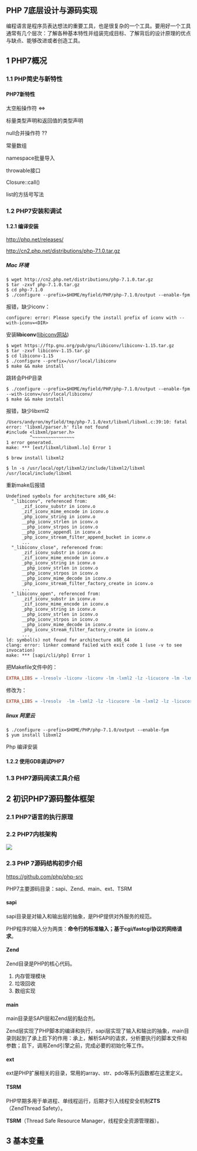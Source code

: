 PHP 7底层设计与源码实现
-----------

编程语言是程序员表达想法的重要工具，也是很复杂的一个工具。要用好一个工具通常有几个层次：了解各种基本特性并组装完成目标、了解背后的设计原理的优点与缺点、能够改进或者创造工具。

## 1 PHP7概况

### 1.1 PHP简史与新特性

#### PHP7新特性

太空船操作符 <=>

标量类型声明和返回值的类型声明

null合并操作符 ??

常量数组

namespace批量导入

throwable接口

Closure::call()

list的方括号写法

### 1.2 PHP7安装和调试

#### 1.2.1 编译安装

http://php.net/releases/

http://cn2.php.net/distributions/php-7.1.0.tar.gz

##### Mac 环境

```shell
$ wget http://cn2.php.net/distributions/php-7.1.0.tar.gz
$ tar -zxvf php-7.1.0.tar.gz
$ cd php-7.1.0
$ ./configure --prefix=$HOME/myfield/PHP/php-7.1.0/output --enable-fpm
```

报错，缺少iconv：

```shell
configure: error: Please specify the install prefix of iconv with --with-iconv=<DIR>
```

安装**libiconv**([libiconv网站](https://www.gnu.org/software/libiconv/#introduction))

```shell
$ wget https://ftp.gnu.org/pub/gnu/libiconv/libiconv-1.15.tar.gz
$ tar -zxvf libiconv-1.15.tar.gz
$ cd libiconv-1.15
$ ./configure --prefix=/usr/local/libiconv
$ make && make install
```

跳转会PHP目录

```shell
$ ./configure --prefix=$HOME/myfield/PHP/php-7.1.0/output --enable-fpm --with-iconv=/usr/local/libiconv/
$ make && make install
```



报错，缺少libxml2

```shell
/Users/andyron/myfield/tmp/php-7.1.0/ext/libxml/libxml.c:39:10: fatal error: 'libxml/parser.h' file not found
#include <libxml/parser.h>
         ^~~~~~~~~~~~~~~~~
1 error generated.
make: *** [ext/libxml/libxml.lo] Error 1
```

```shell
$ brew install libxml2

$ ln -s /usr/local/opt/libxml2/include/libxml2/libxml /usr/local/include/libxml
```



重新make后报错

```shell
Undefined symbols for architecture x86_64:
  "_libiconv", referenced from:
      _zif_iconv_substr in iconv.o
      _zif_iconv_mime_encode in iconv.o
      _php_iconv_string in iconv.o
      __php_iconv_strlen in iconv.o
      __php_iconv_strpos in iconv.o
      __php_iconv_appendl in iconv.o
      _php_iconv_stream_filter_append_bucket in iconv.o
      ...
  "_libiconv_close", referenced from:
      _zif_iconv_substr in iconv.o
      _zif_iconv_mime_encode in iconv.o
      _php_iconv_string in iconv.o
      __php_iconv_strlen in iconv.o
      __php_iconv_strpos in iconv.o
      __php_iconv_mime_decode in iconv.o
      _php_iconv_stream_filter_factory_create in iconv.o
      ...
  "_libiconv_open", referenced from:
      _zif_iconv_substr in iconv.o
      _zif_iconv_mime_encode in iconv.o
      _php_iconv_string in iconv.o
      __php_iconv_strlen in iconv.o
      __php_iconv_strpos in iconv.o
      __php_iconv_mime_decode in iconv.o
      _php_iconv_stream_filter_factory_create in iconv.o
      ...
ld: symbol(s) not found for architecture x86_64
clang: error: linker command failed with exit code 1 (use -v to see invocation)
make: *** [sapi/cli/php] Error 1
```

把Makefile文件中的：

```makefile
EXTRA_LIBS = -lresolv -liconv -liconv -lm -lxml2 -lz -licucore -lm -lxml2 -lz -licucore -lm -lxml2 -lz -licucore -lm -lxml2 -lz -licucore -lm -lxml2 -lz -licucore -lm -lxml2 -lz -licucore -lm
```

修改为：

```makefile
EXTRA_LIBS = -lresolv  -lm -lxml2 -lz -licucore -lm -lxml2 -lz -licucore -lm -lxml2 -lz -licucore -lm -lxml2 -lz -licucore -lm -lxml2 -lz -licucore -lm -lxml2 -lz -licucore -lm /usr/local/libiconv/lib/libiconv.dylib /usr/local/libiconv/lib/libcharset.dylib
```



##### linux 阿里云

```shell
$ ./configure --prefix=$HOME/PHP/php-7.1.0/output --enable-fpm
$ yum install libxml2

```

Php 编译安装



#### 1.2.2 使用GDB调试PHP7





### 1.3 PHP7源码阅读工具介绍



## 2 初识PHP7源码整体框架

### 2.1 PHP7语言的执行原理



### 2.2 PHP7内核架构

![](/var/folders/g2/kh6ccxfx573_8t5syrlpfq280000gn/T/com.yinxiang.Mac/com.yinxiang.Mac/WebKitDnD.R6HmS1/Xnip2020-12-18_14-05-49.jpg)

### 2.3 PHP 7源码结构初步介绍

https://github.com/php/php-src

PHP7主要源码目录：sapi、Zend、main、ext、TSRM

#### sapi

sapi目录是对输入和输出层的抽象，是PHP提供对外服务的规范。

PHP程序的输入分为两类：**命令行的标准输入；基于cgi/fastcgi协议的网络请求**。

#### Zend

Zend目录是PHP的核心代码。

1. 内存管理模块
2. 垃圾回收
3. 数组实现

#### main

main目录是SAPI层和Zend层的黏合剂。

Zend层实现了PHP脚本的编译和执行，sapi层实现了输入和输出的抽象，main目录则起到了承上启下的作用：承上，解析SAPI的请求，分析要执行的脚本文件和参数；启下，调用Zend引擎之前，完成必要的初始化等工作。

#### ext

ext是PHP扩展相关的目录，常用的array、str、pdo等系列函数都在这里定义。

#### TSRM

PHP早期多用于单进程、单线程运行，后期才引入线程安全机制**ZTS**（ZendThread Safety）。

**TSRM**（Thread Safe Resource Manager，线程安全资源管理器）。





## 3 基本变量